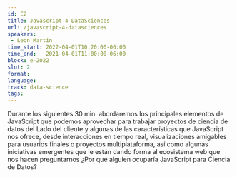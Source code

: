 ```yaml
---
id: E2
title: Javascript 4 DataSciences
url: /javascript-4-datasciences
speakers:
 - Leon Martin
time_start: 2022-04-01T10:20:00-06:00
time_end:   2021-04-01T11:00:00-06:00
block: e-2022
slot: 2
format: 
language: 
track: data-science
tags:
---
```


Durante los siguientes 30 min. abordaremos los principales elementos de JavaScript que podemos aprovechar para trabajar proyectos de ciencia de datos del Lado del cliente y algunas de las características que JavaScript nos ofrece, desde interacciones en tiempo real, visualizaciones amigables para usuarios finales o proyectos multiplataforma, así como algunas iniciativas emergentes que le están dando forma al ecosistema web que nos hacen preguntarnos ¿Por qué alguien ocuparía JavaScript para Ciencia de Datos?

